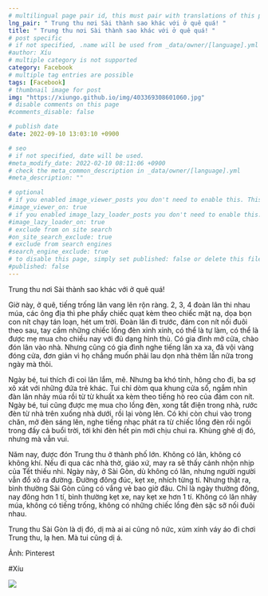 ```yaml
---
# multilingual page pair id, this must pair with translations of this page. (This name must be unique)
lng_pair: " Trung thu nơi Sài thành sao khác với ở quê quá! "
title: " Trung thu nơi Sài thành sao khác với ở quê quá! "
# post specific
# if not specified, .name will be used from _data/owner/[language].yml
#author: Xíu
# multiple category is not supported
category: Facebook
# multiple tag entries are possible
tags: [Facebook]
# thumbnail image for post
img: "https://xiungo.github.io/img/403369308601060.jpg"
# disable comments on this page
#comments_disable: false

# publish date
date: 2022-09-10 13:03:10 +0900

# seo
# if not specified, date will be used.
#meta_modify_date: 2022-02-10 08:11:06 +0900
# check the meta_common_description in _data/owner/[language].yml
#meta_description: ""

# optional
# if you enabled image_viewer_posts you don't need to enable this. This is only if image_viewer_posts = false
#image_viewer_on: true
# if you enabled image_lazy_loader_posts you don't need to enable this. This is only if image_lazy_loader_posts = false
#image_lazy_loader_on: true
# exclude from on site search
#on_site_search_exclude: true
# exclude from search engines
#search_engine_exclude: true
# to disable this page, simply set published: false or delete this file
#published: false
---
```


<!-- outline-start -->

Trung thu nơi Sài thành sao khác với ở quê quá!

Giờ này, ở quê, tiếng trống lân vang lên rộn ràng. 2, 3, 4 đoàn lân thi nhau múa, các ông địa thì phe phẩy chiếc quạt kèm theo chiếc mặt nạ, dọa bọn con nít chạy tán loạn, hét um trời. Đoàn lân đi trước, đám con nít nối đuôi theo sau, tay cầm những chiếc lồng đèn xinh xinh, có thể là tự làm, có thể là được mẹ mua cho chiều nay với đủ dạng hình thù. Có gia đình mở cửa, chào đón lân vào nhà. Nhưng cũng có gia đình nghe tiếng lân xa xa, đã vội vàng đóng cửa, đơn giản vì họ chẳng muốn phải lau dọn nhà thêm lần nữa trong ngày mà thôi.

Ngày bé, tui thích đi coi lân lắm, mê. Nhưng ba khó tính, hông cho đi, ba sợ xô xát với những đứa trẻ khác. Tui chỉ dòm qua khung cửa sổ, ngắm nhìn đàn lân nhảy múa rồi từ từ khuất xa kèm theo tiếng hò reo của đám con nít. Ngày bé, tui cũng được mẹ mua cho lồng đèn, xong tắt điện trong nhà, rước đèn từ nhà trên xuống nhà dưới, rồi lại vòng lên. Có khi còn chui vào trong chăn, mở đèn sáng lên, nghe tiếng nhạc phát ra từ chiếc lồng đèn rồi ngồi trong đấy cả buổi trời, tới khi đèn hết pin mới chịu chui ra. Khùng ghê dị đó, nhưng mà vẫn vui.

Năm nay, được đón Trung thu ở thành phố lớn. Không có lân, không có không khí. Nếu đi qua các nhà thờ, giáo xứ, may ra sẽ thấy cảnh nhộn nhịp của Tết thiếu nhi. Ngày này, ở Sài Gòn, dù không có lân, nhưng người người vẫn đổ xô ra đường. Đường đông đúc, kẹt xe, nhích từng tí. Nhưng thật ra, bình thường Sài Gòn cũng có vắng vẻ bao giờ đâu. Chỉ là ngày thường đông, nay đông hơn 1 tí, bình thường kẹt xe, nay kẹt xe hơn 1 tí. Không có lân nhảy múa, không có tiếng trống, không có những chiếc lồng đèn sặc sỡ nối đuôi nhau.

Trung thu Sài Gòn là dị đó, dị mà ai ai cũng nô nức, xúm xính váy áo đi chơi Trung thu, lạ hen. Mà tui cũng dị á.

Ảnh: Pinterest

#Xíu

<!-- outline-end -->

<img src= "https://xiungo.github.io/img/403369308601060.jpg">